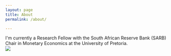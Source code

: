 ```yaml
---
layout: page
title: About
permalink: /about/

---
```


<p align="justify"> I'm currently a Research Fellow with the South African Reserve Bank (SARB) Chair in Monetary Economics at the University of Pretoria.

<img src="{{site.url}}docs/assets/kea.jpg" style= "display: block; margin: auto;" />
